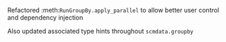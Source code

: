 Refactored :meth:`RunGroupBy.apply_parallel` to allow better user control and dependency injection

Also updated associated type hints throughout `scmdata.groupby`
